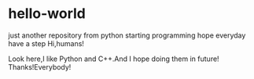 # hello-world
just another repository
from python starting programming
hope everyday have a step
Hi,humans!

Look here,I like Python and C++.And I hope doing them in future!
Thanks!Everybody!
